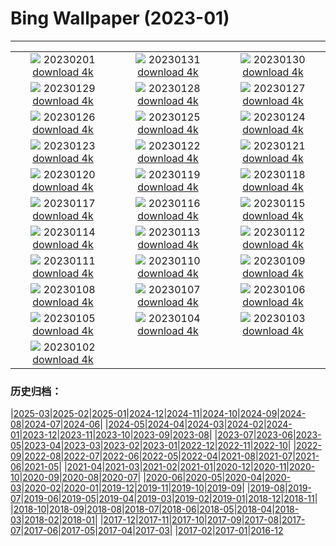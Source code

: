 # Bing Wallpaper (2023-01)
**************
| | | |
| :----: | :----: | :----: |
| ![](https://www.bing.com/th?id=OHR.ZebraTrio_EN-GB2876402606_1920x1080.jpg) 20230201 [download 4k](https://www.bing.com/th?id=OHR.ZebraTrio_EN-GB2876402606_UHD.jpg) | ![](https://www.bing.com/th?id=OHR.IceSailingBalaton_EN-GB2490115760_1920x1080.jpg) 20230131 [download 4k](https://www.bing.com/th?id=OHR.IceSailingBalaton_EN-GB2490115760_UHD.jpg) | ![](https://www.bing.com/th?id=OHR.BlackbirdDay_EN-GB2139975898_1920x1080.jpg) 20230130 [download 4k](https://www.bing.com/th?id=OHR.BlackbirdDay_EN-GB2139975898_UHD.jpg) |
| ![](https://www.bing.com/th?id=OHR.BlueBahamas_EN-GB0144756869_1920x1080.jpg) 20230129 [download 4k](https://www.bing.com/th?id=OHR.BlueBahamas_EN-GB0144756869_UHD.jpg) | ![](https://www.bing.com/th?id=OHR.RedMangrove_EN-GB9709939121_1920x1080.jpg) 20230128 [download 4k](https://www.bing.com/th?id=OHR.RedMangrove_EN-GB9709939121_UHD.jpg) | ![](https://www.bing.com/th?id=OHR.SilburySnow_EN-GB7786178498_1920x1080.jpg) 20230127 [download 4k](https://www.bing.com/th?id=OHR.SilburySnow_EN-GB7786178498_UHD.jpg) |
| ![](https://www.bing.com/th?id=OHR.BirksofAberfeldy_EN-GB8048956008_1920x1080.jpg) 20230126 [download 4k](https://www.bing.com/th?id=OHR.BirksofAberfeldy_EN-GB8048956008_UHD.jpg) | ![](https://www.bing.com/th?id=OHR.ColleSantaLucia_EN-GB8153836108_1920x1080.jpg) 20230125 [download 4k](https://www.bing.com/th?id=OHR.ColleSantaLucia_EN-GB8153836108_UHD.jpg) | ![](https://www.bing.com/th?id=OHR.SunriseMoai_EN-GB8250494990_1920x1080.jpg) 20230124 [download 4k](https://www.bing.com/th?id=OHR.SunriseMoai_EN-GB8250494990_UHD.jpg) |
| ![](https://www.bing.com/th?id=OHR.YearRabbit_EN-GB8377224624_1920x1080.jpg) 20230123 [download 4k](https://www.bing.com/th?id=OHR.YearRabbit_EN-GB8377224624_UHD.jpg) | ![](https://www.bing.com/th?id=OHR.HuggingKanga_EN-GB8617406412_1920x1080.jpg) 20230122 [download 4k](https://www.bing.com/th?id=OHR.HuggingKanga_EN-GB8617406412_UHD.jpg) | ![](https://www.bing.com/th?id=OHR.FalklandKings_EN-GB8693899023_1920x1080.jpg) 20230121 [download 4k](https://www.bing.com/th?id=OHR.FalklandKings_EN-GB8693899023_UHD.jpg) |
| ![](https://www.bing.com/th?id=OHR.SFFParkCity_EN-GB8913820125_1920x1080.jpg) 20230120 [download 4k](https://www.bing.com/th?id=OHR.SFFParkCity_EN-GB8913820125_UHD.jpg) | ![](https://www.bing.com/th?id=OHR.WhiteSands_EN-GB9091743710_1920x1080.jpg) 20230119 [download 4k](https://www.bing.com/th?id=OHR.WhiteSands_EN-GB9091743710_UHD.jpg) | ![](https://www.bing.com/th?id=OHR.SessileOaks_EN-GB9173929879_1920x1080.jpg) 20230118 [download 4k](https://www.bing.com/th?id=OHR.SessileOaks_EN-GB9173929879_UHD.jpg) |
| ![](https://www.bing.com/th?id=OHR.BlackrockCottage_EN-GB9287656092_1920x1080.jpg) 20230117 [download 4k](https://www.bing.com/th?id=OHR.BlackrockCottage_EN-GB9287656092_UHD.jpg) | ![](https://www.bing.com/th?id=OHR.Turku_EN-GB9433162761_1920x1080.jpg) 20230116 [download 4k](https://www.bing.com/th?id=OHR.Turku_EN-GB9433162761_UHD.jpg) | ![](https://www.bing.com/th?id=OHR.DonkeyFeast_EN-GB7125186389_1920x1080.jpg) 20230115 [download 4k](https://www.bing.com/th?id=OHR.DonkeyFeast_EN-GB7125186389_UHD.jpg) |
| ![](https://www.bing.com/th?id=OHR.Pneumatocysts_EN-GB9676187936_1920x1080.jpg) 20230114 [download 4k](https://www.bing.com/th?id=OHR.Pneumatocysts_EN-GB9676187936_UHD.jpg) | ![](https://www.bing.com/th?id=OHR.RumeliHisari_EN-GB9295498578_1920x1080.jpg) 20230113 [download 4k](https://www.bing.com/th?id=OHR.RumeliHisari_EN-GB9295498578_UHD.jpg) | ![](https://www.bing.com/th?id=OHR.GodrevyRocks_EN-GB8938156788_1920x1080.jpg) 20230112 [download 4k](https://www.bing.com/th?id=OHR.GodrevyRocks_EN-GB8938156788_UHD.jpg) |
| ![](https://www.bing.com/th?id=OHR.HummockIce_EN-GB8026049524_1920x1080.jpg) 20230111 [download 4k](https://www.bing.com/th?id=OHR.HummockIce_EN-GB8026049524_UHD.jpg) | ![](https://www.bing.com/th?id=OHR.HohenzollernBurg_EN-GB7458716248_1920x1080.jpg) 20230110 [download 4k](https://www.bing.com/th?id=OHR.HohenzollernBurg_EN-GB7458716248_UHD.jpg) | ![](https://www.bing.com/th?id=OHR.Breckenridge_EN-GB6966307043_1920x1080.jpg) 20230109 [download 4k](https://www.bing.com/th?id=OHR.Breckenridge_EN-GB6966307043_UHD.jpg) |
| ![](https://www.bing.com/th?id=OHR.Mohair_EN-GB2989442794_1920x1080.jpg) 20230108 [download 4k](https://www.bing.com/th?id=OHR.Mohair_EN-GB2989442794_UHD.jpg) | ![](https://www.bing.com/th?id=OHR.BlackFell_EN-GB2718141363_1920x1080.jpg) 20230107 [download 4k](https://www.bing.com/th?id=OHR.BlackFell_EN-GB2718141363_UHD.jpg) | ![](https://www.bing.com/th?id=OHR.HIISSF_EN-GB1465326330_1920x1080.jpg) 20230106 [download 4k](https://www.bing.com/th?id=OHR.HIISSF_EN-GB1465326330_UHD.jpg) |
| ![](https://www.bing.com/th?id=OHR.Perihelion_EN-GB1127186181_1920x1080.jpg) 20230105 [download 4k](https://www.bing.com/th?id=OHR.Perihelion_EN-GB1127186181_UHD.jpg) | ![](https://www.bing.com/th?id=OHR.SandhillSleeping_EN-GB0400905229_1920x1080.jpg) 20230104 [download 4k](https://www.bing.com/th?id=OHR.SandhillSleeping_EN-GB0400905229_UHD.jpg) | ![](https://www.bing.com/th?id=OHR.EileanDonanDawn_EN-GB9569090895_1920x1080.jpg) 20230103 [download 4k](https://www.bing.com/th?id=OHR.EileanDonanDawn_EN-GB9569090895_UHD.jpg) |
| ![](https://www.bing.com/th?id=OHR.NorwayNYD_EN-GB8782500376_1920x1080.jpg) 20230102 [download 4k](https://www.bing.com/th?id=OHR.NorwayNYD_EN-GB8782500376_UHD.jpg) |  |  |

### 历史归档：

|[2025-03](2025-03/2025-03.md)|[2025-02](2025-02/2025-02.md)|[2025-01](2025-01/2025-01.md)|[2024-12](2024-12/2024-12.md)|[2024-11](2024-11/2024-11.md)|[2024-10](2024-10/2024-10.md)|[2024-09](2024-09/2024-09.md)|[2024-08](2024-08/2024-08.md)|[2024-07](2024-07/2024-07.md)|[2024-06](2024-06/2024-06.md)|
|[2024-05](2024-05/2024-05.md)|[2024-04](2024-04/2024-04.md)|[2024-03](2024-03/2024-03.md)|[2024-02](2024-02/2024-02.md)|[2024-01](2024-01/2024-01.md)|[2023-12](2023-12/2023-12.md)|[2023-11](2023-11/2023-11.md)|[2023-10](2023-10/2023-10.md)|[2023-09](2023-09/2023-09.md)|[2023-08](2023-08/2023-08.md)|
|[2023-07](2023-07/2023-07.md)|[2023-06](2023-06/2023-06.md)|[2023-05](2023-05/2023-05.md)|[2023-04](2023-04/2023-04.md)|[2023-03](2023-03/2023-03.md)|[2023-02](2023-02/2023-02.md)|[2023-01](2023-01/2023-01.md)|[2022-12](2022-12/2022-12.md)|[2022-11](2022-11/2022-11.md)|[2022-10](2022-10/2022-10.md)|
|[2022-09](2022-09/2022-09.md)|[2022-08](2022-08/2022-08.md)|[2022-07](2022-07/2022-07.md)|[2022-06](2022-06/2022-06.md)|[2022-05](2022-05/2022-05.md)|[2022-04](2022-04/2022-04.md)|[2021-08](2021-08/2021-08.md)|[2021-07](2021-07/2021-07.md)|[2021-06](2021-06/2021-06.md)|[2021-05](2021-05/2021-05.md)|
|[2021-04](2021-04/2021-04.md)|[2021-03](2021-03/2021-03.md)|[2021-02](2021-02/2021-02.md)|[2021-01](2021-01/2021-01.md)|[2020-12](2020-12/2020-12.md)|[2020-11](2020-11/2020-11.md)|[2020-10](2020-10/2020-10.md)|[2020-09](2020-09/2020-09.md)|[2020-08](2020-08/2020-08.md)|[2020-07](2020-07/2020-07.md)|
|[2020-06](2020-06/2020-06.md)|[2020-05](2020-05/2020-05.md)|[2020-04](2020-04/2020-04.md)|[2020-03](2020-03/2020-03.md)|[2020-02](2020-02/2020-02.md)|[2020-01](2020-01/2020-01.md)|[2019-12](2019-12/2019-12.md)|[2019-11](2019-11/2019-11.md)|[2019-10](2019-10/2019-10.md)|[2019-09](2019-09/2019-09.md)|
|[2019-08](2019-08/2019-08.md)|[2019-07](2019-07/2019-07.md)|[2019-06](2019-06/2019-06.md)|[2019-05](2019-05/2019-05.md)|[2019-04](2019-04/2019-04.md)|[2019-03](2019-03/2019-03.md)|[2019-02](2019-02/2019-02.md)|[2019-01](2019-01/2019-01.md)|[2018-12](2018-12/2018-12.md)|[2018-11](2018-11/2018-11.md)|
|[2018-10](2018-10/2018-10.md)|[2018-09](2018-09/2018-09.md)|[2018-08](2018-08/2018-08.md)|[2018-07](2018-07/2018-07.md)|[2018-06](2018-06/2018-06.md)|[2018-05](2018-05/2018-05.md)|[2018-04](2018-04/2018-04.md)|[2018-03](2018-03/2018-03.md)|[2018-02](2018-02/2018-02.md)|[2018-01](2018-01/2018-01.md)|
|[2017-12](2017-12/2017-12.md)|[2017-11](2017-11/2017-11.md)|[2017-10](2017-10/2017-10.md)|[2017-09](2017-09/2017-09.md)|[2017-08](2017-08/2017-08.md)|[2017-07](2017-07/2017-07.md)|[2017-06](2017-06/2017-06.md)|[2017-05](2017-05/2017-05.md)|[2017-04](2017-04/2017-04.md)|[2017-03](2017-03/2017-03.md)|
|[2017-02](2017-02/2017-02.md)|[2017-01](2017-01/2017-01.md)|[2016-12](2016-12/2016-12.md)